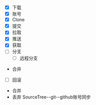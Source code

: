 - [x] 下载
- [x] 账号
- [x] Clone
- [x] 提交
- [x] 拉取
- [x] 推送
- [x] 获取
- [ ] 分支
	- [ ] 远程分支
- 合并
- [ ] 回滚
- 合并
- 丢弃
SourceTree--git--github账号同步
